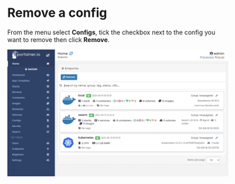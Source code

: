 # Remove a config

From the menu select **Configs**, tick the checkbox next to the config you want to remove then click **Remove**.

![](../../../.gitbook/assets/configs-remove-1.gif)

